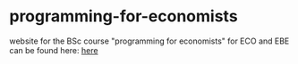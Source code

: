 # programming-for-economists
website for the BSc course "programming for economists" for ECO and EBE can be found here: [here](http://janboone.github.io/programming-for-economists/index.html)
